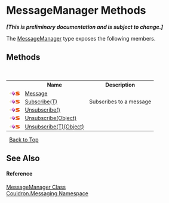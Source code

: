 # MessageManager Methods
 _**\[This is preliminary documentation and is subject to change.\]**_

The <a href="T_Couldron_Messaging_MessageManager">MessageManager</a> type exposes the following members.


## Methods
&nbsp;<table><tr><th></th><th>Name</th><th>Description</th></tr><tr><td>![Public method](media/pubmethod.gif "Public method")![Static member](media/static.gif "Static member")</td><td><a href="M_Couldron_Messaging_MessageManager_Message">Message</a></td><td /></tr><tr><td>![Public method](media/pubmethod.gif "Public method")![Static member](media/static.gif "Static member")</td><td><a href="M_Couldron_Messaging_MessageManager_Subscribe__1">Subscribe(T)</a></td><td>
Subscribes to a message</td></tr><tr><td>![Public method](media/pubmethod.gif "Public method")![Static member](media/static.gif "Static member")</td><td><a href="M_Couldron_Messaging_MessageManager_Unsubscribe">Unsubscribe()</a></td><td /></tr><tr><td>![Public method](media/pubmethod.gif "Public method")![Static member](media/static.gif "Static member")</td><td><a href="M_Couldron_Messaging_MessageManager_Unsubscribe_1">Unsubscribe(Object)</a></td><td /></tr><tr><td>![Public method](media/pubmethod.gif "Public method")![Static member](media/static.gif "Static member")</td><td><a href="M_Couldron_Messaging_MessageManager_Unsubscribe__1">Unsubscribe(T)(Object)</a></td><td /></tr></table>&nbsp;
<a href="#messagemanager-methods">Back to Top</a>

## See Also


#### Reference
<a href="T_Couldron_Messaging_MessageManager">MessageManager Class</a><br /><a href="N_Couldron_Messaging">Couldron.Messaging Namespace</a><br />